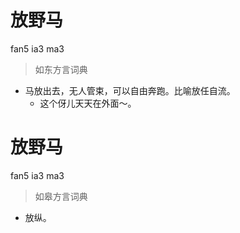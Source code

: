 # 放野马
fan5 ia3 ma3
> 如东方言词典
- 马放出去，无人管束，可以自由奔跑。比喻放任自流。
  - 这个伢儿天天在外面～。

# 放野马
fan5 ia3 ma3
> 如皋方言词典
- 放纵。
